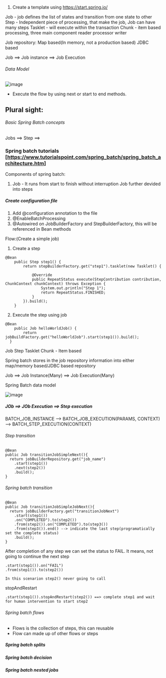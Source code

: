 1. Create a template using https://start.spring.io/

Job - job defines the list of states and transition from one state to other
Step - Independent piece of processing, that make the job, Job can have many steps
Tasklet - will execute within the transaction
Chunk - item based processing, three main component 
  reader
  processor
  writer


Job repository:
  Map based(In memory, not a production based)
  JDBC based 
  
Job ==> Job instance ==> Job Execution
  
  
###### Data Model

![image](https://user-images.githubusercontent.com/5713791/120704954-38594100-c485-11eb-88f5-c9efa8bdf5c9.png)

  
 - Execute the flow by using next or start to end methods.


## Plural sight:

###### Basic Spring Batch concepts

Jobs ==> Step ==> 


### Spring batch tutorials [https://www.tutorialspoint.com/spring_batch/spring_batch_architecture.htm]

Components of spring batch:

1. Job - It runs from start to finish without interruption
  Job further devided into steps
  
  
##### Create configuration file

1. Add @configuration annotation to the file
2. @EnableBatchProcessing
3. @Autowired on JobBuilderFactory and StepBuilderFactory, this will be referenced in Bean methods


Flow:(Create a simple job) 

1. Create a step 

```
@Bean
	public Step step1() {
		return stepBuilderFactory.get("step1").tasklet(new Tasklet() {
			
			@Override
			public RepeatStatus execute(StepContribution contribution, ChunkContext chunkContext) throws Exception {
				System.out.println("Step 1");
				return RepeatStatus.FINISHED;
			}
		}).build();
	}
```

2. Execute the step using job

```
@Bean
	public Job helloWorldJob() {
		return jobBuildFactory.get("helloWorldJob").start(step1()).build();
  }
```

Job
Step
  Tasklet
  Chunk - Item based
  
  
Spring batch stores in the job repository information into either map/memory based/JDBC based repository


Job ==> Job Instance(Many) ==> Job Execution(Many)

Spring Batch data model

![image](https://user-images.githubusercontent.com/5713791/120812132-b4519880-c51a-11eb-96e0-f730834d91ab.png)


##### JOb ==> JOb Execution ==> Step execution


BATCH_JOB_INSTANCE --> BATCH_JOB_EXECUTION(PARAMS, CONTEXT) --> BATCH_STEP_EXECUTION(CONTEXT)


###### Step transition


```
@Bean
public Job transitionJobSimpleNext(){
  return jobBuilderRepository.get("job_name")
    .start(step1())
    .next(step2())
    .build();
}
```

###### Spring batch transition

```
@Bean
public Job transitionJobSimpleJobNext(){
  return jobBuilderFactory.get("transitionJobNext")
    .start(step1())
    .on("COMPLETED").to(step2())
    .from(step2()).on("COMPLETED").to(step3())
    .from(step3()).end() --> indicate the last step(programatically set the complete status)
    .build();
}
```

After completion of any step we can set the status to FAIL. It means, not going to continue the next step

```
.start(step1()).on("FAIL")
.from(step1()).to(step2())

In this scenarion step2() never going to call
```

stopAndRestart

```
.start(step1()).stopAndRestart(step2()) ==> complete step1 and wait for human intervention to start step2

```

###### Spring batch flows

- Flows is the collection of steps, this can reusable
- Flow can made up of other flows or steps


##### Spring batch splits


##### Spring batch decision


##### Spring batch nested jobs










